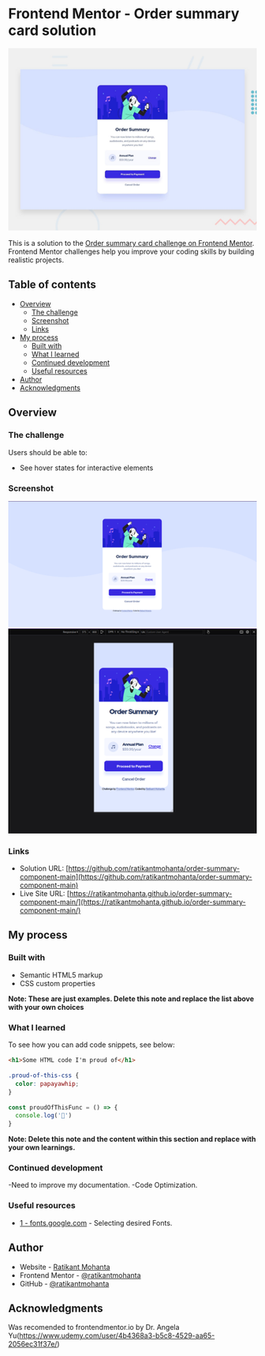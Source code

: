 # Frontend Mentor - Order summary card solution

![Design preview for the Order summary card coding challenge](./design/desktop-preview.jpg)


This is a solution to the [Order summary card challenge on Frontend Mentor](https://www.frontendmentor.io/challenges/order-summary-component-QlPmajDUj). Frontend Mentor challenges help you improve your coding skills by building realistic projects.

## Table of contents

- [Overview](#overview)
  - [The challenge](#the-challenge)
  - [Screenshot](#screenshot)
  - [Links](#links)
- [My process](#my-process)
  - [Built with](#built-with)
  - [What I learned](#what-i-learned)
  - [Continued development](#continued-development)
  - [Useful resources](#useful-resources)
- [Author](#author)
- [Acknowledgments](#acknowledgments)

## Overview

### The challenge

Users should be able to:

- See hover states for interactive elements

### Screenshot

![Desktop Site above 375px width](./screenshots/Screenshot-1.png)
![Mobile Site at 375px](./screenshots/Screenshot-2.png)


### Links

- Solution URL: [https://github.com/ratikantmohanta/order-summary-component-main](https://github.com/ratikantmohanta/order-summary-component-main)
- Live Site URL: [https://ratikantmohanta.github.io/order-summary-component-main/](https://ratikantmohanta.github.io/order-summary-component-main/)

## My process

### Built with

- Semantic HTML5 markup
- CSS custom properties

**Note: These are just examples. Delete this note and replace the list above with your own choices**

### What I learned

To see how you can add code snippets, see below:

```html
<h1>Some HTML code I'm proud of</h1>
```

```css
.proud-of-this-css {
  color: papayawhip;
}
```

```js
const proudOfThisFunc = () => {
  console.log('🎉')
}
```

**Note: Delete this note and the content within this section and replace with your own learnings.**

### Continued development

-Need to improve my documentation.
-Code Optimization.

### Useful resources

- [1 - fonts.google.com](https://fonts.google.com) - Selecting desired Fonts.

## Author

- Website - [Ratikant Mohanta](https://www.your-site.com)
- Frontend Mentor - [@ratikantmohanta](https://www.frontendmentor.io/profile/ratikantmohanta)
- GitHub - [@ratikantmohanta](https://github.com/ratikantmohanta)

## Acknowledgments

Was recomended to frontendmentor.io by
Dr. Angela Yu(<https://www.udemy.com/user/4b4368a3-b5c8-4529-aa65-2056ec31f37e/>)